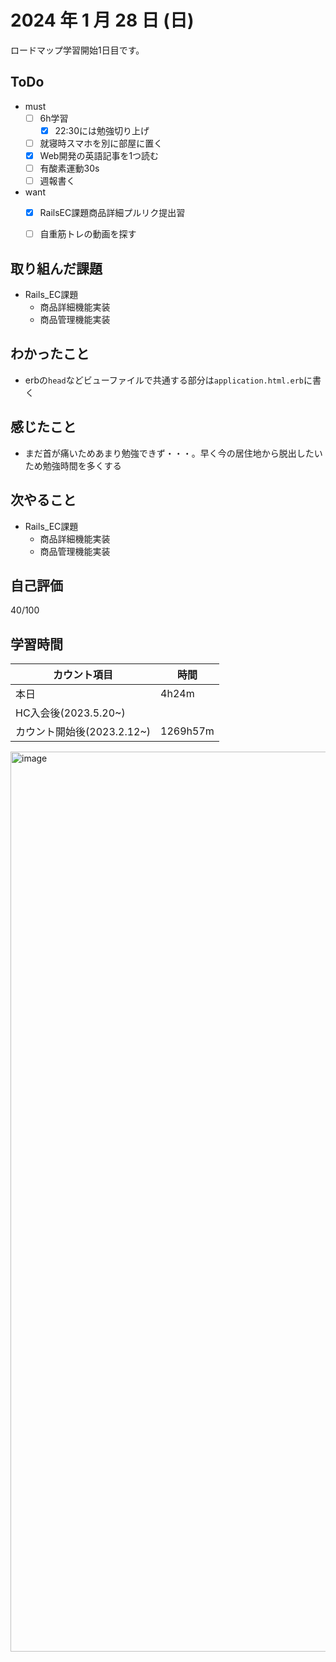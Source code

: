 # 2024 年 1 月 28 日 (日)
ロードマップ学習開始1日目です。


## ToDo
- must
  - [ ] 6h学習
    - [x] 22:30には勉強切り上げ
  - [ ] 就寝時スマホを別に部屋に置く
  - [x] Web開発の英語記事を1つ読む
  - [ ] 有酸素運動30s
  - [ ] 週報書く
- want
  - [x] RailsEC課題商品詳細プルリク提出習
  - [ ] 自重筋トレの動画を探す


## 取り組んだ課題
- Rails_EC課題
  - 商品詳細機能実装
  - 商品管理機能実装


## わかったこと
- erbの`head`などビューファイルで共通する部分は`application.html.erb`に書く


## 感じたこと
- まだ首が痛いためあまり勉強できず・・・。早く今の居住地から脱出したいため勉強時間を多くする


## 次やること
- Rails_EC課題
  - 商品詳細機能実装
  - 商品管理機能実装


## 自己評価
40/100


## 学習時間
|カウント項目|時間|
|----|----|
|本日|4h24m|
|HC入会後(2023.5.20~)||
|カウント開始後(2023.2.12~)|1269h57m|

<img width="1440" alt="image" src="https://github.com/yokoyamamn/daily_report/assets/94735931/cf82fb32-dc90-48da-bada-d6f3410d5bdb">

